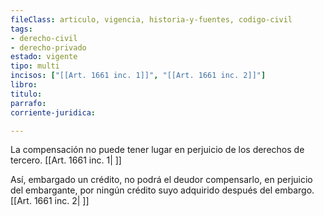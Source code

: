 ```yaml
---
fileClass: articulo, vigencia, historia-y-fuentes, codigo-civil
tags:
- derecho-civil
- derecho-privado
estado: vigente
tipo: multi
incisos: ["[[Art. 1661 inc. 1]]", "[[Art. 1661 inc. 2]]"]
libro:
titulo:
parrafo:
corriente-juridica:

---
```

La compensación no puede tener lugar en perjuicio de los derechos de tercero. [[Art. 1661 inc. 1| ]]

Así, embargado un crédito, no podrá el deudor compensarlo, en perjuicio del embargante, por ningún crédito suyo adquirido después del embargo. [[Art. 1661 inc. 2| ]]